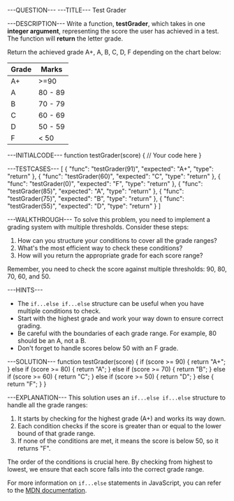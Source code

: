 ---QUESTION---
---TITLE---
Test Grader

---DESCRIPTION---
Write a function, **testGrader**, which takes in one **integer argument**, representing the score the user has achieved in a test. The function will **return** the letter grade.

Return the achieved grade A+, A, B, C, D, F depending on the chart below:

| Grade | Marks | 
|---|---|
| A+  | >=90 |
| A  | 80 - 89 |
| B  | 70 - 79 |
| C  | 60 - 69 |
| D  | 50 - 59 |
| F  | < 50 |

---INITIALCODE---
function testGrader(score) {
  // Your code here
}

---TESTCASES---
[
  { "func": "testGrader(91)", "expected": "A+", "type": "return" },
  { "func": "testGrader(60)", "expected": "C", "type": "return" },
  { "func": "testGrader(0)", "expected": "F", "type": "return" },
  { "func": "testGrader(85)", "expected": "A", "type": "return" },
  { "func": "testGrader(75)", "expected": "B", "type": "return" },
  { "func": "testGrader(55)", "expected": "D", "type": "return" }
]

---WALKTHROUGH---
To solve this problem, you need to implement a grading system with multiple thresholds. Consider these steps:

1. How can you structure your conditions to cover all the grade ranges?
2. What's the most efficient way to check these conditions?
3. How will you return the appropriate grade for each score range?

Remember, you need to check the score against multiple thresholds: 90, 80, 70, 60, and 50.

---HINTS---
- The `if...else if...else` structure can be useful when you have multiple conditions to check.
- Start with the highest grade and work your way down to ensure correct grading.
- Be careful with the boundaries of each grade range. For example, 80 should be an A, not a B.
- Don't forget to handle scores below 50 with an F grade.

---SOLUTION---
function testGrader(score) {
  if (score >= 90) {
    return "A+";
  } else if (score >= 80) {
    return "A";
  } else if (score >= 70) {
    return "B";
  } else if (score >= 60) {
    return "C";
  } else if (score >= 50) {
    return "D";
  } else {
    return "F";
  }
}

---EXPLANATION---
This solution uses an `if...else if...else` structure to handle all the grade ranges:

1. It starts by checking for the highest grade (A+) and works its way down.
2. Each condition checks if the score is greater than or equal to the lower bound of that grade range.
3. If none of the conditions are met, it means the score is below 50, so it returns "F".

The order of the conditions is crucial here. By checking from highest to lowest, we ensure that each score falls into the correct grade range.

For more information on `if...else` statements in JavaScript, you can refer to the [MDN documentation](https://developer.mozilla.org/en-US/docs/Web/JavaScript/Reference/Statements/if...else).